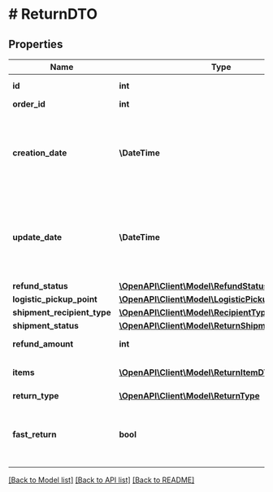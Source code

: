 # # ReturnDTO

## Properties

Name | Type | Description | Notes
------------ | ------------- | ------------- | -------------
**id** | **int** | Идентификатор возврата. |
**order_id** | **int** | Номер заказа. |
**creation_date** | **\DateTime** | Дата создания возврата клиентом.  Формат даты: ISO 8601 со смещением относительно UTC. | [optional]
**update_date** | **\DateTime** | Дата обновления возврата.  Формат даты: ISO 8601 со смещением относительно UTC. | [optional]
**refund_status** | [**\OpenAPI\Client\Model\RefundStatusType**](RefundStatusType.md) |  | [optional]
**logistic_pickup_point** | [**\OpenAPI\Client\Model\LogisticPickupPointDTO**](LogisticPickupPointDTO.md) |  | [optional]
**shipment_recipient_type** | [**\OpenAPI\Client\Model\RecipientType**](RecipientType.md) |  | [optional]
**shipment_status** | [**\OpenAPI\Client\Model\ReturnShipmentStatusType**](ReturnShipmentStatusType.md) |  | [optional]
**refund_amount** | **int** | Сумма возврата. | [optional]
**items** | [**\OpenAPI\Client\Model\ReturnItemDTO[]**](ReturnItemDTO.md) | Список товаров в возврате. |
**return_type** | [**\OpenAPI\Client\Model\ReturnType**](ReturnType.md) |  |
**fast_return** | **bool** | Используется ли опция **Быстрый возврат денег за дешевый брак**. | [optional]

[[Back to Model list]](../../README.md#models) [[Back to API list]](../../README.md#endpoints) [[Back to README]](../../README.md)
